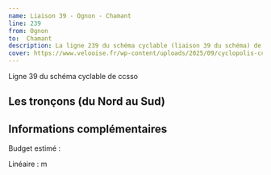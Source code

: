 ```yaml
---
name: Liaison 39 - Ognon - Chamant
line: 239
from: Ognon
to:  Chamant 
description: La ligne 239 du schéma cyclable (liaison 39 du schéma) de ccsso reliera Ognon à Chamant 
cover: https://www.velooise.fr/wp-content/uploads/2025/09/cyclopolis-ccsso-239.jpg
---
```

Ligne 39 du schéma cyclable de ccsso
## Les tronçons (du Nord au Sud)

## Informations complémentaires

Budget estimé : 

Linéaire :  m

